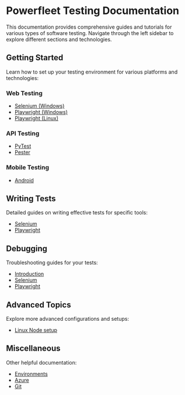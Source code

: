 # Powerfleet Testing Documentation

This documentation provides comprehensive guides and tutorials for various types of software testing. Navigate through the left sidebar to explore different sections and technologies.

## Getting Started

Learn how to set up your testing environment for various platforms and technologies:

### Web Testing

* [Selenium (Windows)](getting-started/web-testing/selenium.md)
* [Playwright (Windows)](getting-started/web-testing/playwright-windows.md)
* [Playwright (Linux)](getting-started/web-testing/playwright-linux.md)

### API Testing

* [PyTest](getting-started/api-testing/pytest.md)
* [Pester](getting-started/api-testing/pester.md)

### Mobile Testing

* [Android](getting-started/mobile-testing/android.md)

## Writing Tests

Detailed guides on writing effective tests for specific tools:

* [Selenium](writing-tests/selenium.md)
* [Playwright](writing-tests/playwright.md)

## Debugging

Troubleshooting guides for your tests:

* [Introduction](debugging/debugging.md)
* [Selenium](debugging/selenium.md)
* [Playwright](debugging/playwright.md)

## Advanced Topics

Explore more advanced configurations and setups:

* [Linux Node setup](node-setup/linux-x64.md)

## Miscellaneous

Other helpful documentation:

* [Environments](misc/environments.md)
* [Azure](misc/azure.md)
* [Git](misc/git.md)
